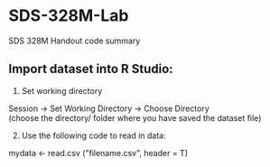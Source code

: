 # SDS-328M-Lab
SDS 328M Handout code summary


## Import dataset into R Studio:

1. Set working directory

Session -> Set Working Directory -> Choose Directory  
(choose the directory/ folder where you have saved the dataset file)

2. Use the following code to read in data:

mydata <- read.csv ("filename.csv", header = T)

